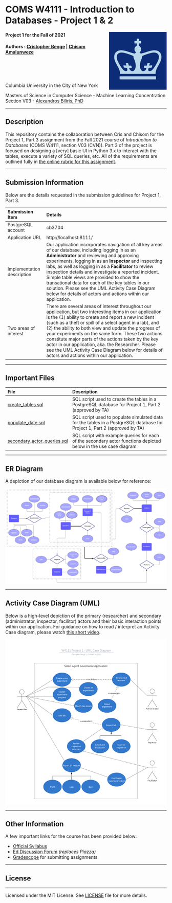 COMS W4111 - Introduction to Databases - Project 1 & 2
==========================================================
<img align="right" width="180" src="./images/cu_logo.jpg"/>

#### Project 1 for the Fall of 2021
#### Authors : [Cristopher Benge](https://cbenge509.github.io/) | [Chisom Amalunweze](https://www.linkedin.com/in/chisomamalunweze/)
<br><br><br><br>
Columbia University in the City of New York

Masters of Science in Computer Science - Machine Learning Concentration <br>
Section V03 - [Alexandros Biliris, PhD](http://www.cs.columbia.edu/~biliris/)

---

## Description

This repository contains the collaboration between Cris and Chisom for the Project 1, Part 3 assignment from the Fall 2021 course of *Introduction to Databases* (COMS W4111, section V03 (CVN)).  Part 3 of the project is focused on designing a [very] basic UI in Python 3.x to interact with the tables, execute a variety of SQL queries, etc.  All of the requirements are outlined fully in [the online rubric for this assignment](https://www.cs.columbia.edu/~biliris/4111/21f/projects/proj1-3/proj1-3.html).

---

## Submission Information

Below are the details requested in the submission guidelines for Project 1, Part 3.

| Submission Item | Details |
|:----------------|:--------|
| PostgreSQL account | cb3704 |
| Application URL | http://localhost:8111/ |
| Implementation description | Our application incorporates navigation of all key areas of our database, including logging in as an <b>Administrator</b> and reviewing and approving experiments, logging in as an <b>Inspector</b> and inspecting labs, as well as logging in as a <b>Facilitator</b> to review inspection details and investigate a reported incident.  Simple table views are provided to show the transational data for each of the key tables in our solution.  Please see the UML Activity Case Diagram below for details of actors and actions within our application.  |
| Two areas of interest | There are several areas of interest throughout our application, but two interesting items in our application is the (1) ability to create and report a new incident (such as a theft or spill of a select agent in a lab), and (2) the ability to both view and update the progress of your experiments on the same form.  These two actions constitute major parts of the actions taken by the key actor in our application, aka. the Researcher.  Please see the UML Activity Case Diagram below for details of actors and actions within our application. |

--- 

## Important Files

| File | Description |
|:-----|:------------|
| [create_tables.sql](./sql_scripts/create_tables.sql) | SQL script used to create the tables in a PostgreSQL database for Project 1, Part 2 (approved by TA) |
| [populate_date.sql](./sql_scripts/populate_data.sql) | SQL script used to populate simulated data for the tables in a PostgreSQL database for Project 1, Part 2 (approved by TA) |
| [secondary_actor_queries.sql](./sql_scripts/secondary_actor_queries.sql) | SQL script with example queries for each of the secondary actor functions depicted below in the use case diagram. |

---

## ER Diagram

A depiction of our database diagram is available below for reference:

<img src="./images/ERDiagram.png">

---

## Activity Case Diagram (UML)

Below is a high-level depiction of the primary (researcher) and secondary (administrator, inspector, facilitor) actors and their basic interaction points within our application.  For guidance on how to read / interpret an Activity Case diagram, please watch [this short video](https://www.youtube.com/watch?v=zid-MVo7M-E).

<img src="./images/CaseDiagram.png">

---

## Other Information 

A few important links for the course has been provided below:

 - [Official Syllabus](https://www.cs.columbia.edu/~biliris/4111/21f/)
 - [Ed Discussion Forum](https://edstem.org/us/courses/13950/discussion/) *(replaces Piazza)*
 - [Gradescope](https://www.gradescope.com/courses/313462) for submitting assignments.

---

## License
-------
Licensed under the MIT License. See [LICENSE](LICENSE) file for more details.
